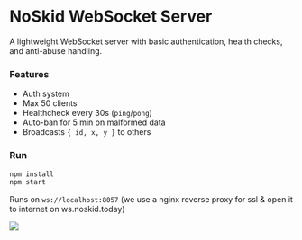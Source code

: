 # NoSkid WebSocket Server

A lightweight WebSocket server with basic authentication, health checks, and anti-abuse handling.

### Features

* Auth system
* Max 50 clients
* Healthcheck every 30s (`ping`/`pong`)
* Auto-ban for 5 min on malformed data
* Broadcasts `{ id, x, y }` to others

### Run

```bash
npm install
npm start
```

Runs on `ws://localhost:8057` (we use a nginx reverse proxy for ssl & open it to internet on ws.noskid.today)

<a align="center" href="https://github.com/douxxtech" target="_blank">
<img src="https://madeby.douxx.tech"></img>
</a>